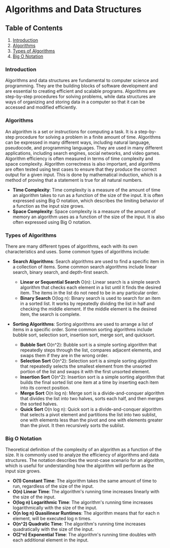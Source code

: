 # Algorithms and Data Structures

## Table of Contents

1. [Introduction](#introduction)
2. [Algorithms](#algorithms)
3. [Types of Algorithms](#types-of-algorithms)
4. [Big O Notation](#big-o-notation)

### Introduction

Algorithms and data structures are fundamental to computer science and programming. They are the building blocks of
software development and are essential to creating efficient and scalable programs. Algorithms are step-by-step
procedures for solving problems, while data structures are ways of organizing and storing data in a computer so that it
can be accessed and modified efficiently.

### Algorithms

An algorithm is a set or instructions for computing a task.
It is a step-by-step procedure for solving a problem in a finite amount of time.
Algorithms can be expressed in many different ways, including natural language, pseudocode, and programming languages.
They are used in many different applications, including search engines, social networks, and video games.
Algorithm efficiency is often measured in terms of time complexity and space complexity.
Algorithm correctness is also important, and algorithms are often tested using test cases to ensure that they produce
the correct output for a given input.
This is done by mathematical induction, which is a method of proving that a statement is true for all natural numbers.

* **Time Complexity**: Time complexity is a measure of the amount of time an algorithm takes to run as a function of the
  size of the input.
  It is often expressed using Big O notation, which describes the limiting behavior of a function as the input size
  grows.
* **Space Complexity**: Space complexity is a measure of the amount of memory an algorithm uses as a function of the
  size of the input.
  It is also often expressed using Big O notation.

### Types of Algorithms

There are many different types of algorithms, each with its own characteristics and uses.
Some common types of algorithms include:

- **Search Algorithms**: Search algorithms are used to find a specific item in a collection of items.
  Some common search algorithms include linear search, binary search, and depth-first search.
    * **Linear or Sequential Search** O(n): Linear search is a simple search algorithm that checks each element in a
      list
      until it finds the desired item.
      The items in the list do not need to be in any particular order.
    * **Binary Search** O(log n): Binary search is used to search for an item in a sorted list.
      It works by repeatedly dividing the list in half and checking the middle element.
      If the middle element is the desired item, the search is complete.

- **Sorting Algorithms**: Sorting algorithms are used to arrange a list of items in a specific order.
  Some common sorting algorithms include bubble sort, selection sort, insertion sort, merge sort, and quicksort.
    * **Bubble Sort** O(n^2): Bubble sort is a simple sorting algorithm that repeatedly steps through the list,
      compares adjacent elements, and swaps them if they are in the wrong order.
    * **Selection Sort** O(n^2): Selection sort is a simple sorting algorithm that repeatedly selects the smallest
      element from the unsorted portion of the list and swaps it with the first unsorted element.
    * **Insertion Sort** O(n^2): Insertion sort is a simple sorting algorithm that builds the final sorted list one
      item at a time by inserting each item into its correct position.
    * **Merge Sort** O(n log n): Merge sort is a divide-and-conquer algorithm that divides the list into two halves,
      sorts each half, and then merges the sorted halves.
    * **Quick Sort** O(n log n): Quick sort is a divide-and-conquer algorithm that selects a pivot element and
      partitions
      the list into two sublist, one with elements less than the pivot and one with elements greater than the pivot.
      It then recursively sorts the sublist.

### Big O Notation

Theoretical definition of the complexity of an algorithm as a function of the size.
It is commonly used to analyze the efficiency of algorithms and data structures.
The notation describes the worst-case scenario for an algorithm, which is useful for understanding
how the algorithm will perform as the input size grows.

- **O(1) Constant Time**: The algorithm takes the same amount of time to run, regardless of the size of the input.
- **O(n) Linear Time**: The algorithm's running time increases linearly with the size of the input.
- **O(log n) Logarithmic Time**: The algorithm's running time increases logarithmically with the size of the input.
- **O(n log n) Quasilinear Runtimes**: The algorithm means that for each n element, will be executed log n times.
- **O(n^2) Quadratic Time**: The algorithm's running time increases quadratically with the size of the input.
- **O(2^n) Exponential Time**: The algorithm's running time doubles with each additional element in the input.